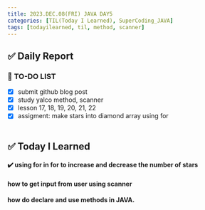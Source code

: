 ```yaml
---
title: 2023.DEC.08(FRI) JAVA DAY5
categories: [TIL(Today I Learned), SuperCoding_JAVA]
tags: [todayilearned, til, method, scanner]
---
```


## ✅ Daily Report

### 📌 **TO-DO LIST**

- [x] submit github blog post
- [x] study yalco method, scanner
- [x] lesson 17, 18, 19, 20, 21, 22
- [x] assigment: make stars into diamond array using for
      <br>
      <br>

## ✅ Today I Learned

#### ✔️ using for in for to increase and decrease the number of stars

#### how to get input from user using scanner

#### how do declare and use methods in JAVA.
